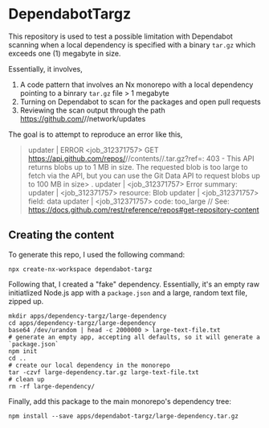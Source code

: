 

# DependabotTargz

This repository is used to test a possible limitation with Dependabot scanning when a local dependency is specified with a binary `tar.gz` which exceeds one (1) megabyte in size.

Essentially, it involves,

1. A code pattern that involves an Nx monorepo with a local dependency pointing to a binrary `tar.gz` file > 1 megabyte
2. Turning on Dependabot to scan for the packages and open pull requests
3. Reviewing the scan output through the path https://github.com/<org>/<repo>/network/updates

The goal is to attempt to reproduce an error like this,

> updater | ERROR <job_312371757> GET https://api.github.com/repos/<ORG>/<REPO>/contents/<PATH>/<FILENAME>.tar.gz?ref=<refid>: 403 - This API returns blobs up to 1 MB in size. The requested blob is too large to fetch via the API, but you can use the Git Data API to request blobs up to 100 MB in size> .
> updater | <job_312371757> Error summary:
> updater | <job_312371757>   resource: Blob
> updater | <job_312371757>   field: data
> updater | <job_312371757>   code: too_large // See: https://docs.github.com/rest/reference/repos#get-repository-content

## Creating the content

To generate this repo, I used the following command:

```shell
npx create-nx-workspace dependabot-targz
```

Following that, I created a "fake" dependency. Essentially, it's an empty raw initiatlized Node.js app with a `package.json` and a large,
random text file, zipped up.

```shell
mkdir apps/dependency-targz/large-dependency
cd apps/dependency-targz/large-dependency
base64 /dev/urandom | head -c 2000000 > large-text-file.txt
# generate an empty app, accepting all defaults, so it will generate a `package.json`
npm init
cd ..
# create our local dependency in the monorepo
tar -czvf large-dependency.tar.gz large-text-file.txt
# clean up
rm -rf large-dependency/
```

Finally, add this package to the main monorepo's dependency tree:

```shell
npm install --save apps/dependabot-targz/large-dependency.tar.gz
```
